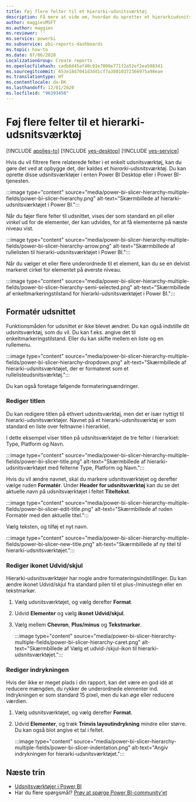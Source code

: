```yaml
---
title: Føj flere felter til et hierarki-udsnitsværktøj
description: Få mere at vide om, hvordan du opretter et hierarkiudsnitsværktøj, der indeholder flere felter i et hierarki.
author: maggiesMSFT
ms.author: maggies
ms.reviewer: ''
ms.service: powerbi
ms.subservice: pbi-reports-dashboards
ms.topic: how-to
ms.date: 07/06/2020
LocalizationGroup: Create reports
ms.openlocfilehash: cadb8d45af40c91e7008e771f2a52ef2ea508341
ms.sourcegitcommit: 653e18d7041d3dd1cf7a38010372366975a98eae
ms.translationtype: HT
ms.contentlocale: da-DK
ms.lasthandoff: 12/01/2020
ms.locfileid: "96393456"
---
```

# <a name="add-multiple-fields-to-a-hierarchy-slicer"></a>Føj flere felter til et hierarki-udsnitsværktøj

[!INCLUDE [applies-to](../includes/applies-to.md)] [!INCLUDE [yes-desktop](../includes/yes-desktop.md)] [!INCLUDE [yes-service](../includes/yes-service.md)]

Hvis du vil filtrere flere relaterede felter i et enkelt udsnitsværktøj, kan du gøre det ved at opbygge det, der kaldes et *hierarki-udsnitsværktøj*. Du kan oprette disse udsnitsværktøjer i enten Power BI Desktop eller i Power BI-tjenesten.

:::image type="content" source="media/power-bi-slicer-hierarchy-multiple-fields/power-bi-slicer-hierarchy.png" alt-text="Skærmbillede af hierarki-udsnitsværktøjet i Power BI.":::

Når du føjer flere felter til udsnittet, vises der som standard en pil eller *vinkel* ud for de elementer, der kan udvides, for at få elementerne på næste niveau vist.

:::image type="content" source="media/power-bi-slicer-hierarchy-multiple-fields/power-bi-slicer-hierarchy-arrow.png" alt-text="Skærmbillede af rullelisten til hierarki-udsnitsværktøjet i Power BI.":::
 
 
Når du vælger et eller flere underordnede til et element, kan du se en delvist markeret cirkel for elementet på øverste niveau.
 
:::image type="content" source="media/power-bi-slicer-hierarchy-multiple-fields/power-bi-slicer-hierarchy-semi-selected.png" alt-text="Skærmbillede af enkeltmarkeringstilstand for hierarki-udsnitsværktøjet i Power BI.":::

## <a name="format-the-slicer"></a>Formatér udsnittet

Funktionsmåden for udsnittet er ikke blevet ændret. Du kan også indstille dit udsnitsværktøj, som du vil. Du kan f.eks. angive det til enkeltmarkeringstilstand. Eller du kan skifte mellem en liste og en rullemenu. 

:::image type="content" source="media/power-bi-slicer-hierarchy-multiple-fields/power-bi-slicer-hierarchy-dropdown.png" alt-text="Skærmbillede af hierarki-udsnitsværktøjet, der er formateret som et rullelisteudsnitsværktøj.":::

Du kan også foretage følgende formateringsændringer.

### <a name="change-the-title"></a>Rediger titlen

Du kan redigere titlen på ethvert udsnitsværktøj, men det er især nyttigt til hierarki-udsnitsværktøjer. Navnet på et hierarki-udsnitsværktøj er som standard en liste over feltnavne i hierarkiet.

I dette eksempel viser titlen på udsnitsværktøjet de tre felter i hierarkiet: Type, Platform og Navn.

:::image type="content" source="media/power-bi-slicer-hierarchy-multiple-fields/power-bi-slicer-title.png" alt-text="Skærmbillede af hierarki-udsnitsværktøjet med felterne Type, Platform og Navn.":::

Hvis du vil ændre navnet, skal du markere udsnitsværktøjet og derefter vælge ruden **Formatér**. Under **Header for udsnitsværktøj** kan du se det aktuelle navn på udsnitsværktøjet i feltet **Titeltekst**.

:::image type="content" source="media/power-bi-slicer-hierarchy-multiple-fields/power-bi-slicer-edit-title.png" alt-text="Skærmbillede af ruden Formatér med den aktuelle titel.":::

Vælg teksten, og tilføj et nyt navn.

:::image type="content" source="media/power-bi-slicer-hierarchy-multiple-fields/power-bi-slicer-new-title.png" alt-text="Skærmbillede af ny titel til hierarki-udsnitsværktøjet.":::


### <a name="change-the-expandcollapse-icon"></a>Rediger ikonet Udvid/skjul

Hierarki-udsnitsværktøjer har nogle andre formateringsindstillinger. Du kan ændre ikonet Udvid/skjul fra standard pilen til et plus-/minustegn eller en tekstmarkør.

1. Vælg udsnitsværktøjet, og vælg derefter **Format**.
1. Udvid **Elementer** og vælg **ikonet Udvid/skjul**.
1. Vælg mellem **Chevron**, **Plus/minus** og **Tekstmarkør**.
 
    :::image type="content" source="media/power-bi-slicer-hierarchy-multiple-fields/power-bi-slicer-hierarchy-caret.png" alt-text="Skærmbillede af Vælg et udvid-/skjul-ikon til hierarki-udsnitsværktøjet.":::
 
### <a name="change-the-indentation"></a>Rediger indrykningen

Hvis der ikke er meget plads i din rapport, kan det være en god idé at reducere mængden, du rykker de underordnede elementer ind. Indrykningen er som standard 15 pixel, men du kan øge eller reducere værdien. 

1. Vælg udsnitsværktøjet, og vælg derefter **Format**.
1. Udvid **Elementer**, og træk **Trinvis layoutindrykning** mindre eller større. Du kan også blot angive et tal i feltet.

    :::image type="content" source="media/power-bi-slicer-hierarchy-multiple-fields/power-bi-slicer-indentation.png" alt-text="Angiv indrykningen for hierarki-udsnitsværktøjet.":::

## <a name="next-steps"></a>Næste trin

- [Udsnitsværktøjer i Power BI](../visuals/power-bi-visualization-slicers.md)
- Har du flere spørgsmål? [Prøv at spørge Power BI-community'et](https://community.powerbi.com/)